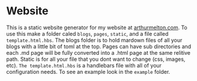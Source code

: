 # Website

This is a static website generator for my website at 
[arthurmelton.com](https://arthurmelton.com). To use this make a folder caled
`blogs`, `pages`, `static`, and a file called `template.html.hbs`. The blogs
folder is to hold mardown files of all your blogs with a little bit of toml
at the top. Pages can have sub directories and each .md page will be fully
converted into a .html page at the same relitive path. Static is for all your
file that you dont want to change (css, images, etc). `The template.html.hbs`
is a handlebars file with all of your configuration needs. To see an example
look in the `example` folder.
